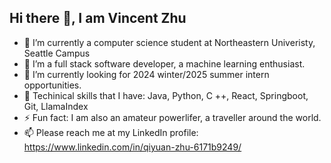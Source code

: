 
## Hi there 👋, I am Vincent Zhu



- 🔭 I’m currently a computer science student at Northeastern Univeristy, Seattle Campus
- 🌱 I’m a full stack software developer, a machine learning enthusiast.
- 🤔 I’m currently looking for 2024 winter/2025 summer intern opportunities.
- 🔧 Techinical skills that I have: Java, Python, C ++, React, Springboot, Git, LlamaIndex
- ⚡ Fun fact: I am also an amateur powerlifer, a traveller around the world.
- 📫 Please reach me at my LinkedIn profile: https://www.linkedin.com/in/qiyuan-zhu-6171b9249/

